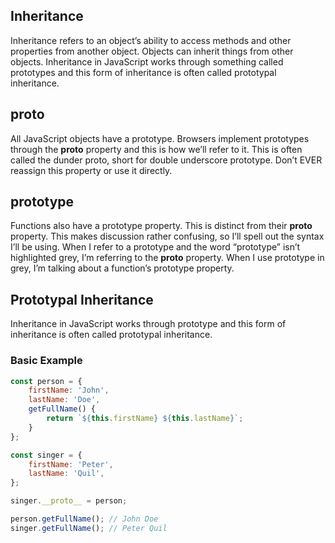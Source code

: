 Inheritance
-------------------------------------------------------
Inheritance refers to an object’s ability to access methods and other properties from another object. Objects can inherit things from other objects. Inheritance in JavaScript works through something called prototypes and this form of inheritance is often called prototypal inheritance.


__proto__
-------------------------------------------------------
All JavaScript objects have a prototype. Browsers implement prototypes through the __proto__ property and this is how we’ll refer to it. This is often called the dunder proto, short for double underscore prototype. Don’t EVER reassign this property or use it directly.


prototype
-------------------------------------------------------
Functions also have a prototype property. This is distinct from their __proto__ property. This makes discussion rather confusing, so I’ll spell out the syntax I’ll be using. When I refer to a prototype and the word “prototype” isn’t highlighted grey, I’m referring to the __proto__ property. When I use prototype in grey, I’m talking about a function’s prototype property.


Prototypal Inheritance
-------------------------------------------------------
Inheritance in JavaScript works through prototype and this form of inheritance is often called prototypal inheritance.


### Basic Example

```javascript
const person = {
    firstName: 'John',
    lastName: 'Doe',
    getFullName() {
        return `${this.firstName} ${this.lastName}`;
    }
};

const singer = {
    firstName: 'Peter',
    lastName: 'Quil',
};

singer.__proto__ = person;

person.getFullName(); // John Doe
singer.getFullName(); // Peter Quil
```
